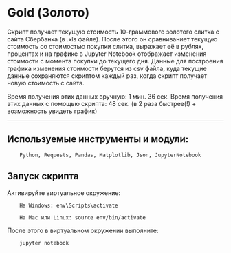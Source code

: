 Gold (Золото)
=================

Скрипт получает текущую стоимость 10-граммового золотого слитка с сайта Сбербанка (в .xls файле).
После этого он сравниваниет текущую стоимость со стоимостью покупки слитка, выражает её в рублях, процентах и на графике в Jupyter Notebook отображает изменения стоимости с момента покупки до текущего дня. 
Данные для построения графика изменения стоимости берутся из csv файла, куда текущие данные сохраняются скриптом каждый раз, когда скрипт получает новую стоимость с сайта.

Время получения этих данных вручную: 1 мин. 36 сек.
Время получения этих данных с помощью скрипта: 48 сек. (в 2 раза быстрее(!) + возможность увидеть график)

***********


Используемые инструменты и модули:
---------
```
    Python, Requests, Pandas, Matplotlib, Json, JupyterNotebook
```

Запуск скрипта
---------

Aктивируйте виртуальное окружение:

```
    На Windows: env\Scripts\activate
```
```
    На Mac или Linux: source env/bin/activate
```
После этого в виртуальном окружении выполните:

```
    jupyter notebook